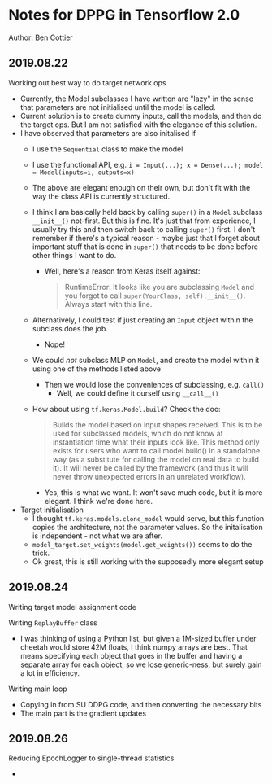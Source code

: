 # Notes for DPPG in Tensorflow 2.0

Author: Ben Cottier

## 2019.08.22

Working out best way to do target network ops

- Currently, the Model subclasses I have written are "lazy" in the sense that parameters are not initialised until the model is called.
- Current solution is to create dummy inputs, call the models, and then do the target ops. But I am not satisfied with the elegance of this solution.
- I have observed that parameters are also initalised if
    - I use the `Sequential` class to make the model
    - I use the functional API, e.g. `i = Input(...); x = Dense(...); model = Model(inputs=i, outputs=x)`
    - The above are elegant enough on their own, but don't fit with the way the class API is currently structured.
    - I think I am basically held back by calling `super()` in a `Model` subclass `__init__()` not-first. But this is fine. It's just that from experience, I usually try this and then switch back to calling `super()` first. I don't remember if there's a typical reason - maybe just that I forget about important stuff that is done in `super()` that needs to be done before other things I want to do.
        - Well, here's a reason from Keras itself against: 

            > RuntimeError: It looks like you are subclassing `Model` and you forgot to call `super(YourClass, self).__init__()`. Always start with this line.

    - Alternatively, I could test if just creating an `Input` object within the subclass does the job.
        - Nope!
    - We could _not_ subclass MLP on `Model`, and create the model within it using one of the methods listed above
        - Then we would lose the conveniences of subclassing, e.g. `call()`
            - Well, we could define it ourself using `__call__()`
    - How about using `tf.keras.Model.build`? Check the doc:

        > Builds the model based on input shapes received.
        > This is to be used for subclassed models, which do not know at instantiation time what their inputs look like.
        > This method only exists for users who want to call model.build() in a standalone way (as a substitute for calling the model on real data to build it). It will never be called by the framework (and thus it will never throw unexpected errors in an unrelated workflow).

        - Yes, this is what we want. It won't save much code, but it is more elegant. I think we're done here.
- Target initialisation
    - I thought `tf.keras.models.clone_model` would serve, but this function copies the architecture, not the parameter values. So the initalisation is independent - not what we are after.
    - `model_target.set_weights(model.get_weights())` seems to do the trick.
    - Ok great, this is still working with the supposedly more elegant setup

## 2019.08.24

Writing target model assignment code

Writing `ReplayBuffer` class

- I was thinking of using a Python list, but given a 1M-sized buffer under cheetah would store 42M floats, I think numpy arrays are best. That means specifying each object that goes in the buffer and having a separate array for each object, so we lose generic-ness, but surely gain a lot in efficiency.

Writing main loop

- Copying in from SU DDPG code, and then converting the necessary bits
- The main part is the gradient updates

## 2019.08.26

Reducing EpochLogger to single-thread statistics

- 
